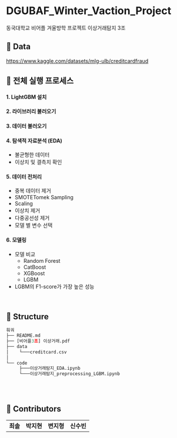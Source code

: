 # DGUBAF_Winter_Vaction_Project
 동국대학교 비어플 겨울방학 프로젝트 이상거래탐지 3조

## 📌 Data
https://www.kaggle.com/datasets/mlg-ulb/creditcardfraud

## 📌 전체 실행 프로세스
#### 1. LightGBM 설치
#### 2. 라이브러리 불러오기   
#### 3. 데이터 불러오기
#### 4. 탐색적 자료분석 (EDA)
  - 불균형한 데이터
  - 이상치 및 결측치 확인

#### 5. 데이터 전처리 
  - 중복 데이터 제거
  - SMOTETomek Sampling
  - Scaling
  - 이상치 제거
  - 다중공선성 제거
  - 모델 별 변수 선택

#### 6. 모델링
  - 모델 비교
    - Random Forest
    - CatBoost
    - XGBoost
    - LGBM
  - LGBM의 F1-score가 가장 높은 성능

<br>

## 📌 Structure
```python
훠궈  
├── README.md
├── [비어플3조] 이상거래.pdf
├── data  
│    └───creditcard.csv
│          
└── code
     ├───이상거래탐지_EDA.ipynb
     └───이상거래탐지_preprocessing_LGBM.ipynb
    
```
<br>


## 📌 Contributors
<table>
  <tr>
    <td align="center"><b>최솔</b></sub></td>
    <td align="center"><b>박지현</b></sub></td>
    <td align="center"><b>변지형</b></sub></td>
    <td align="center"><b>신수빈</b></sub></td>
</table>

